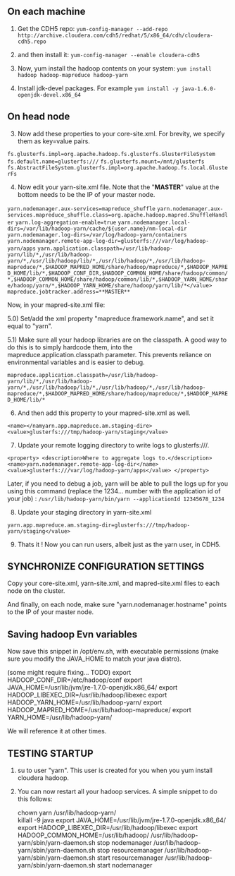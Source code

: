 ## On each machine ## 

1) Get the CDH5 repo: `yum-config-manager --add-repo http://archive.cloudera.com/cdh5/redhat/5/x86_64/cdh/cloudera-cdh5.repo`
    
2) and then install it: `yum-config-manager --enable cloudera-cdh5`

3) Now, yum install the hadoop contents on your system: `yum install hadoop hadoop-mapreduce hadoop-yarn`

4) Install jdk-devel packages.  For example `yum install -y java-1.6.0-openjdk-devel.x86_64`
    
## On head node ##

3) Now add these properties to your core-site.xml.  For brevity, we specify them as key=value pairs. 

`fs.glusterfs.impl=org.apache.hadoop.fs.glusterfs.GlusterFileSystem` 
`fs.default.name=glusterfs:///` 
`fs.glusterfs.mount=/mnt/glusterfs` 
`fs.AbstractFileSystem.glusterfs.impl=org.apache.hadoop.fs.local.GlusterFs` 

4) Now edit your yarn-site.xml file.  Note that the "**MASTER**" value at the bottom needs to be the IP of your master node.

`yarn.nodemanager.aux-services=mapreduce_shuffle` 
`yarn.nodemanager.aux-services.mapreduce_shuffle.class=org.apache.hadoop.mapred.ShuffleHandler`
`yarn.log-aggregation-enable=true` 
`yarn.nodemanager.local-dirs=/var/lib/hadoop-yarn/cache/${user.name}/nm-local-dir` 
`yarn.nodemanager.log-dirs=/var/log/hadoop-yarn/containers` 
`yarn.nodemanager.remote-app-log-dir=glusterfs:///var/log/hadoop-yarn/apps` 
`yarn.application.classpath=/usr/lib/hadoop-yarn/lib/*,/usr/lib/hadoop-yarn/*,/usr/lib/hadoop/lib/*,/usr/lib/hadoop/*,/usr/lib/hadoop-mapreduce/*,$HADOOP_MAPRED_HOME/share/hadoop/mapreduce/*,$HADOOP_MAPRED_HOME/lib/*,$HADOOP_CONF_DIR,$HADOOP_COMMON_HOME/share/hadoop/common/*,$HADOOP_COMMON_HOME/share/hadoop/common/lib/*,$HADOOP_YARN_HOME/share/hadoop/yarn/*,$HADOOP_YARN_HOME/share/hadoop/yarn/lib/*</value>
mapreduce.jobtracker.address=**MASTER**`

Now, in your mapred-site.xml file:

5.0) Set/add the xml property "mapreduce.framework.name", and set it equal to "yarn".

5.1) Make sure all your hadoop libraries are on the classpath.  A good way to do this is to simply hardcode them, into the mapreduce.application.classpath parameter.  This prevents reliance on environmental variables and is easier to debug.  

`mapreduce.application.classpath=/usr/lib/hadoop-yarn/lib/*,/usr/lib/hadoop-yarn/*,/usr/lib/hadoop/lib/*,/usr/lib/hadoop/*,/usr/lib/hadoop-mapreduce/*,$HADOOP_MAPRED_HOME/share/hadoop/mapreduce/*,$HADOOP_MAPRED_HOME/lib/*`

6) And then add this property to your mapred-site.xml as well.

`<name></namyarn.app.mapreduce.am.staging-dire>
<value>glusterfs:///tmp/hadoop-yarn/staging</value>`

7) Update your remote logging directory to write logs to glusterfs:///.  

`<property>
    <description>Where to aggregate logs to.</description>
    <name>yarn.nodemanager.remote-app-log-dir</name>
    <value>glusterfs:///var/log/hadoop-yarn/apps</value>
  </property>`

Later, if you need to debug a job, yarn will be able to pull the logs up for you using this command (replace the 1234... number with the application id of your job) : `/usr/lib/hadoop-yarn/bin/yarn --applicationId 12345678_1234 `

8) Update your staging directory in yarn-site.xml

 `yarn.app.mapreduce.am.staging-dir=glusterfs:///tmp/hadoop-yarn/staging</value>` 

9) Thats it ! Now you can run users, albeit just as the yarn user, in CDH5.  

## SYNCHRONIZE CONFIGURATION SETTINGS

Copy your core-site.xml, yarn-site.xml, and mapred-site.xml files to each node on the cluster.

And finally, on each node, make sure "yarn.nodemanager.hostname" points to the IP of your master node.

## Saving hadoop Evn variables

Now save this snippet in /opt/env.sh, with executable permissions (make sure you modify the JAVA_HOME to match your java distro).

   (some might require fixing... TODO)
    export HADOOP_CONF_DIR=/etc/hadoop/conf
    export JAVA_HOME=/usr/lib/jvm/jre-1.7.0-openjdk.x86_64/ 
    export HADOOP_LIBEXEC_DIR=/usr/lib/hadoop/libexec
    export HADOOP_YARN_HOME=/usr/lib/hadoop-yarn/
    export HADOOP_MAPRED_HOME=/usr/lib/hadoop-mapreduce/
    export YARN_HOME=/usr/lib/hadoop-yarn/

We will reference it at other times. 

## TESTING STARTUP 

1) su to user "yarn".  This user is created for you when you yum install cloudera hadoop. 

2) You can now restart all your hadoop services.   A simple snippet to do this follows:

    chown yarn /usr/lib/hadoop-yarn/  
    killall -9 java
    export JAVA_HOME=/usr/lib/jvm/jre-1.7.0-openjdk.x86_64/ 
    export HADOOP_LIBEXEC_DIR=/usr/lib/hadoop/libexec
    export HADOOP_COMMON_HOME=/usr/lib/hadoop/
    /usr/lib/hadoop-yarn/sbin/yarn-daemon.sh stop nodemanager
    /usr/lib/hadoop-yarn/sbin/yarn-daemon.sh stop resourcemanager 
    /usr/lib/hadoop-yarn/sbin/yarn-daemon.sh start resourcemanager
    /usr/lib/hadoop-yarn/sbin/yarn-daemon.sh start nodemanager 

